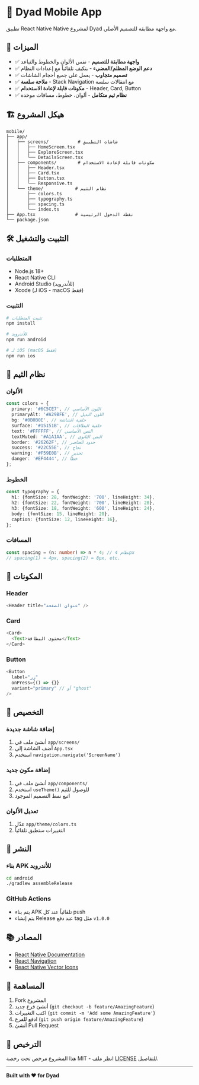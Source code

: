 # 📱 Dyad Mobile App

تطبيق React Native Native لمشروع Dyad مع واجهة مطابقة للتصميم الأصلي.

## 🚀 الميزات

- ✅ **واجهة مطابقة للتصميم** - نفس الألوان والخطوط والتباعد
- ✅ **دعم الوضع المظلم/المضيء** - يتكيف تلقائياً مع إعدادات النظام
- ✅ **تصميم متجاوب** - يعمل على جميع أحجام الشاشات
- ✅ **ملاحة سلسة** - Stack Navigation مع انتقالات سلسة
- ✅ **مكونات قابلة لإعادة الاستخدام** - Header, Card, Button
- ✅ **نظام ثيم متكامل** - ألوان، خطوط، مسافات موحدة

## 🏗️ هيكل المشروع

```
mobile/
├── app/
│   ├── screens/           # شاشات التطبيق
│   │   ├── HomeScreen.tsx
│   │   ├── ExploreScreen.tsx
│   │   └── DetailsScreen.tsx
│   ├── components/        # مكونات قابلة لإعادة الاستخدام
│   │   ├── Header.tsx
│   │   ├── Card.tsx
│   │   ├── Button.tsx
│   │   └── Responsive.ts
│   └── theme/            # نظام الثيم
│       ├── colors.ts
│       ├── typography.ts
│       ├── spacing.ts
│       └── index.ts
├── App.tsx               # نقطة الدخول الرئيسية
└── package.json
```

## 🛠️ التثبيت والتشغيل

### المتطلبات

- Node.js 18+
- React Native CLI
- Android Studio (للأندرويد)
- Xcode (لـ iOS - macOS فقط)

### التثبيت

```bash
# تثبيت المتطلبات
npm install

# للأندرويد
npm run android

# لـ iOS (macOS فقط)
npm run ios
```

## 🎨 نظام الثيم

### الألوان

```typescript
const colors = {
  primary: '#6C5CE7', // اللون الأساسي
  primaryAlt: '#A29BFE', // اللون البديل
  bg: '#0B0B0E', // خلفية الشاشة
  surface: '#15151B', // خلفية البطاقات
  text: '#FFFFFF', // النص الأساسي
  textMuted: '#A1A1AA', // النص الثانوي
  border: '#26262F', // حدود العناصر
  success: '#22C55E', // نجاح
  warning: '#F59E0B', // تحذير
  danger: '#EF4444', // خطأ
};
```

### الخطوط

```typescript
const typography = {
  h1: {fontSize: 28, fontWeight: '700', lineHeight: 34},
  h2: {fontSize: 22, fontWeight: '700', lineHeight: 28},
  h3: {fontSize: 18, fontWeight: '600', lineHeight: 24},
  body: {fontSize: 15, lineHeight: 20},
  caption: {fontSize: 12, lineHeight: 16},
};
```

### المسافات

```typescript
const spacing = (n: number) => n * 4; // نظام 4px
// spacing(1) = 4px, spacing(2) = 8px, etc.
```

## 📱 المكونات

### Header

```typescript
<Header title="عنوان الصفحة" />
```

### Card

```typescript
<Card>
  <Text>محتوى البطاقة</Text>
</Card>
```

### Button

```typescript
<Button
  label="زر"
  onPress={() => {}}
  variant="primary" // أو "ghost"
/>
```

## 🔧 التخصيص

### إضافة شاشة جديدة

1. أنشئ ملف في `app/screens/`
2. أضف الشاشة إلى `App.tsx`
3. استخدم `navigation.navigate('ScreenName')`

### إضافة مكون جديد

1. أنشئ ملف في `app/components/`
2. استخدم `useTheme()` للوصول للثيم
3. اتبع نمط التصميم الموجود

### تعديل الألوان

1. عدّل `app/theme/colors.ts`
2. التغييرات ستطبق تلقائياً

## 🚀 النشر

### بناء APK للأندرويد

```bash
cd android
./gradlew assembleRelease
```

### GitHub Actions

- يتم بناء APK تلقائياً عند كل push
- يتم إنشاء Release عند دفع tag مثل `v1.0.0`

## 📚 المصادر

- [React Native Documentation](https://reactnative.dev/)
- [React Navigation](https://reactnavigation.org/)
- [React Native Vector Icons](https://github.com/oblador/react-native-vector-icons)

## 🤝 المساهمة

1. Fork المشروع
2. أنشئ فرع جديد (`git checkout -b feature/AmazingFeature`)
3. اكتب التغييرات (`git commit -m 'Add some AmazingFeature'`)
4. ادفع للفرع (`git push origin feature/AmazingFeature`)
5. أنشئ Pull Request

## 📄 الترخيص

هذا المشروع مرخص تحت رخصة MIT - انظر ملف [LICENSE](../LICENSE) للتفاصيل.

---

**Built with ❤️ for Dyad**

